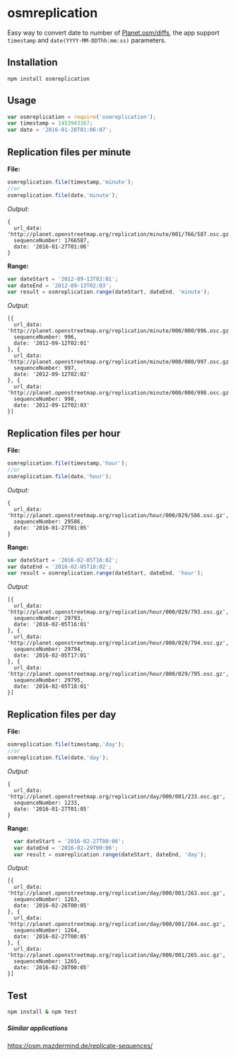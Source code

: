 # osmreplication

Easy way to convert date to number of [Planet.osm/diffs](http://wiki.openstreetmap.org/wiki/Planet.osm/diffs), the app support `timestamp` and `date(YYYY-MM-DDThh:mm:ss)` parameters.

## Installation

`npm install osmreplication`

## Usage

```js
var osmreplication = require('osmreplication');
var timestamp = 1453943167;
var date = '2016-01-28T01:06:07';
```
## Replication files per minute

**File:**

```js
osmreplication.file(timestamp,'minute');
//or 
osmreplication.file(date,'minute');
```
*Output:*

```
{
  url_data: 'http://planet.openstreetmap.org/replication/minute/001/766/587.osc.gz',
  sequenceNumber: 1766587,
  date: '2016-01-27T01:06'
}
```

**Range:**

```js
var dateStart = '2012-09-13T02:01';
var dateEnd = '2012-09-13T02:03';
var result = osmreplication.range(dateStart, dateEnd, 'minute');
```
*Output:*

```
[{
  url_data: 'http://planet.openstreetmap.org/replication/minute/000/000/996.osc.gz',
  sequenceNumber: 996,
  date: '2012-09-12T02:01'
}, {
  url_data: 'http://planet.openstreetmap.org/replication/minute/000/000/997.osc.gz',
  sequenceNumber: 997,
  date: '2012-09-12T02:02'
}, {
  url_data: 'http://planet.openstreetmap.org/replication/minute/000/000/998.osc.gz',
  sequenceNumber: 998,
  date: '2012-09-12T02:03'
}]
```

## Replication files per hour

**File:**

```js
osmreplication.file(timestamp,'hour');
//or 
osmreplication.file(date,'hour');
```
*Output:*

```
{
  url_data: 'http://planet.openstreetmap.org/replication/hour/000/029/586.osc.gz',
  sequenceNumber: 29586,
  date: '2016-01-27T01:05'
}
```

**Range:**

```js
var dateStart = '2016-02-05T16:02';
var dateEnd = '2016-02-05T18:02';
var result = osmreplication.range(dateStart, dateEnd, 'hour');

```
*Output:*

```
[{
  url_data: 'http://planet.openstreetmap.org/replication/hour/000/029/793.osc.gz',
  sequenceNumber: 29793,
  date: '2016-02-05T16:01'
}, {
  url_data: 'http://planet.openstreetmap.org/replication/hour/000/029/794.osc.gz',
  sequenceNumber: 29794,
  date: '2016-02-05T17:01'
}, {
  url_data: 'http://planet.openstreetmap.org/replication/hour/000/029/795.osc.gz',
  sequenceNumber: 29795,
  date: '2016-02-05T18:01'
}]

```

## Replication files per day

**File:**

```js
osmreplication.file(timestamp,'day');
//or 
osmreplication.file(date,'day');
```
*Output:*

```
{
  url_data: 'http://planet.openstreetmap.org/replication/day/000/001/233.osc.gz',
  sequenceNumber: 1233,
  date: '2016-01-27T01:05'
}
```

**Range:**

```js
  var dateStart = '2016-02-27T00:06';
  var dateEnd = '2016-02-29T00:06';
  var result = osmreplication.range(dateStart, dateEnd, 'day');
```
*Output:*

```
[{
  url_data: 'http://planet.openstreetmap.org/replication/day/000/001/263.osc.gz',
  sequenceNumber: 1263,
  date: '2016-02-26T00:05'
}, {
  url_data: 'http://planet.openstreetmap.org/replication/day/000/001/264.osc.gz',
  sequenceNumber: 1264,
  date: '2016-02-27T00:05'
}, {
  url_data: 'http://planet.openstreetmap.org/replication/day/000/001/265.osc.gz',
  sequenceNumber: 1265,
  date: '2016-02-28T00:05'
}]

```

## Test

```sh
npm install & npm test

```

##### Similar applications
https://osm.mazdermind.de/replicate-sequences/

